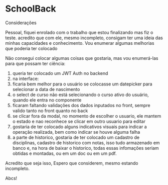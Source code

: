 # SchoolBack

Considerações

Pessoal, fiquei enrolado com o trabalho que estou finalizando mas fiz o teste. acredito que com ele, mesmo incompleto, consigam ter uma ideia das minhas capacidades e conhecimento. Vou enumerar algumas melhorias que poderia ter colocado

Não consegui colocar algumas coisas que gostaria, mas vou enumerá-las para que possam ter ciência: 
1. queria ter colocado um JWT Auth no backend
2. na interface:
3.   ficaria bem melhor para o usuário se colocasse um datepicker para selecionar a data de nascimento
4.   o select de curso não está selecionando o curso ativo do usuário, quando ele entra no componente
5.   ficaram faltando validações dos dados inputados no front, sempre valido tanto no front quanto no back
6.   se clicar fora da modal, no momento de escolher o usuario, ele mantem o estado e nao reconhece se clicar em outro usuario para editar
7.   gostaria de ter colocado alguns indicativos visuais para indicar a operação realizada, bem como indicar se houve alguma falha
8. a parte de historico, gostaria de ter colocado um cadastro de disciplinas, cadastro de historico com notas, isso tudo armazenado em banco e, na hora de baixar o historico, todas essas infomações seriam obtidas e montadas, ou em um doc ou em um pdf.

Acredito que seja isso,
Espero que considerem, mesmo estando incompleto.

Abcs! 
   
